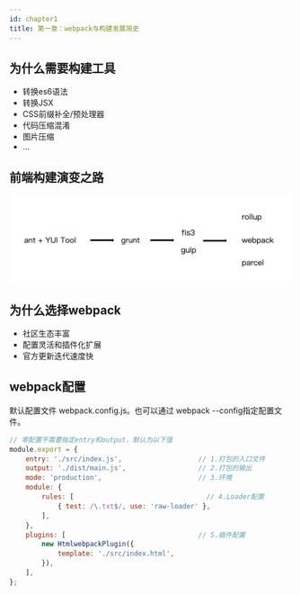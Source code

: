 ```yaml
---
id: chapter1
title: 第一章：webpack与构建发展简史
---
```


## 为什么需要构建工具

- 转换es6语法
- 转换JSX
- CSS前缀补全/预处理器
- 代码压缩混淆
- 图片压缩
- ...

## 前端构建演变之路

![imgs/_2019-08-16_09.57.53.png](imgs/_2019-08-16_09.57.53.png)

## 为什么选择webpack

- 社区生态丰富
- 配置灵活和插件化扩展
- 官方更新迭代速度快

## webpack配置

默认配置文件 webpack.config.js。也可以通过 webpack --config指定配置文件。

```jsx
// 零配置不需要指定entry和output，默认为以下值
module.export = {
	entry: './src/index.js',                   // 1.打包的入口文件
	output: './dist/main.js',                  // 2.打包的输出
	mode: 'production',                        // 3.环境
	module: {
		rules: [                                 // 4.Loader配置
			{ test: /\.txt$/, use: 'raw-loader' },
		],
	},
	plugins: [                                 // 5.插件配置
		new HtmlwebpackPlugin({
			template: './src/index.html',
		}),
	],
};
```